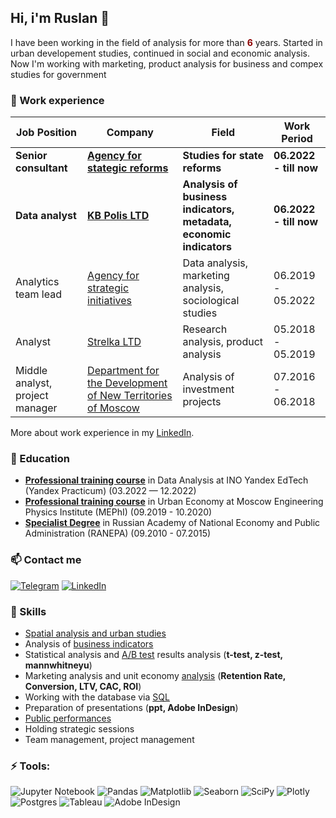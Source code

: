 ## Hi, i'm Ruslan 👋

I have been working in the field of analysis for more than  <span style="color:darkred"> **6**</span> years. Started in urban developement studies, continued in social and economic analysis. Now I'm working with marketing, product analysis for business and compex studies for government 

### 🔭 Work experience 
| Job Position                 | Company              | Field                                     | Work Period            |
| -----------------------------| -------------------- | ------------------------------------------| -----------------------|
| **Senior consultant** | [**Agency for stategic reforms**](https://sda.gov.uz/en) | **Studies for state reforms** | **06.2022 - till now** |
| **Data analyst** | [**KB Polis LTD**](https://kbpolis.ru/) | **Analysis of business indicators, metadata, economic indicators** | **06.2022 - till now** |
| Analytics team lead | [Agency for strategic initiatives](https://asi.ru/eng/) | Data analysis, marketing analysis, sociological studies | 06.2019 - 05.2022 |
| Analyst | [Strelka LTD](https://www.strelka-kb.com/researches) | Research analysis, product analysis | 05.2018 - 05.2019 |
| Middle analyst, project manager | [Department for the Development of New Territories of Moscow](https://www.mos.ru/drnt/) | Analysis of investment projects | 07.2016 - 06.2018 |

More about work experience in my [LinkedIn](https://www.linkedin.com/in/gayfullin-ruslan-822412258/?locale=en_US).<br>

### 🌱 Education 
- [**Professional training course**]() in Data Analysis at INO Yandex EdTech (Yandex Practicum) (03.2022 — 12.2022)
- [**Professional training course**]() in Urban Economy at Moscow Engineering Physics Institute (MEPhI) (09.2019 - 10.2020)
- [**Specialist Degree**]() in Russian Academy of National Economy and Public Administration (RANEPA) (09.2010 - 07.2015)


### 📫 Contact me 
[![Telegram](https://img.shields.io/badge/Telegram-2CA5E0?style=for-the-badge&logo=telegram&logoColor=white)](https://t.me/Ruslan_Gf)
[![LinkedIn](https://img.shields.io/badge/linkedin-%230077B5.svg?style=for-the-badge&logo=linkedin&logoColor=white)](https://www.linkedin.com/in/gayfullin-ruslan-822412258/?locale=en_US)


### 💬 Skills 
- [Spatial analysis and urban studies](https://smarteka.com/people/profile/1965)
- Analysis of [business indicators](https://github.com/Garus90/creative_business_analysis)
- Statistical analysis and [A/B test](https://github.com/Garus90/AB_test_for_e-store/blob/main/project_ab_test.ipynb) results analysis (**t-test, z-test, mannwhitneyu**)
- Marketing analysis and unit economy [analysis](https://github.com/Garus90/mobileapp_marketing) (**Retention Rate, Conversion, LTV, CAC, ROI**)
- Working with the database via [SQL](https://github.com/Garus90/sql_examples)
- Preparation of presentations (**ppt, Adobe InDesign**)
- [Public performances](https://www.youtube.com/watch?v=oOpcbYcAwNw&t=49s)
- Holding strategic sessions
- Team management, project management


### ⚡ Tools:
![Jupyter Notebook](https://img.shields.io/badge/jupyter-%23FA0F00.svg?style=for-the-badge&logo=jupyter&logoColor=white)
![Pandas](https://img.shields.io/badge/pandas-%23150458.svg?style=for-the-badge&logo=pandas&logoColor=white)
![Matplotlib](https://img.shields.io/badge/Matplotlib-%23ffffff.svg?style=for-the-badge&logo=Matplotlib&logoColor=black)
![Seaborn](https://img.shields.io/badge/seaborn-0000CC?style=for-the-badge&logo=seaborn&logoColor=white)
![SciPy](https://img.shields.io/badge/SciPy-%230C55A5.svg?style=for-the-badge&logo=scipy&logoColor=%white)
![Plotly](https://img.shields.io/badge/Plotly-%233F4F75.svg?style=for-the-badge&logo=plotly&logoColor=white)
![Postgres](https://img.shields.io/badge/postgres-%23316192.svg?style=for-the-badge&logo=postgresql&logoColor=white)
![Tableau](https://img.shields.io/badge/Tableau-%23ffffff.svg?style=for-the-badge&logo=Tableau&logoColor=black)
![Adobe InDesign](https://img.shields.io/badge/Adobe%20InDesign-49021F?style=for-the-badge&logo=adobeindesign&logoColor=white)

